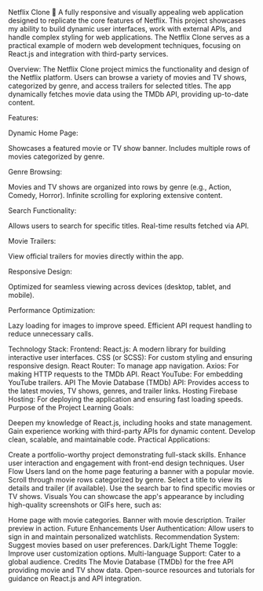 Netflix Clone 🎥
A fully responsive and visually appealing web application designed to replicate the core features of Netflix. This project showcases my ability to build dynamic user interfaces, work with external APIs, and handle complex styling for web applications. The Netflix Clone serves as a practical example of modern web development techniques, focusing on React.js and integration with third-party services.

Overview:
The Netflix Clone project mimics the functionality and design of the Netflix platform. Users can browse a variety of movies and TV shows, categorized by genre, and access trailers for selected titles. The app dynamically fetches movie data using the TMDb API, providing up-to-date content.

Features:

Dynamic Home Page:

Showcases a featured movie or TV show banner.
Includes multiple rows of movies categorized by genre.

Genre Browsing:

Movies and TV shows are organized into rows by genre (e.g., Action, Comedy, Horror).
Infinite scrolling for exploring extensive content.

Search Functionality:

Allows users to search for specific titles.
Real-time results fetched via API.

Movie Trailers:

View official trailers for movies directly within the app.

Responsive Design:

Optimized for seamless viewing across devices (desktop, tablet, and mobile).

Performance Optimization:

Lazy loading for images to improve speed.
Efficient API request handling to reduce unnecessary calls.

Technology Stack:
Frontend:
React.js: A modern library for building interactive user interfaces.
CSS (or SCSS): For custom styling and ensuring responsive design.
React Router: To manage app navigation.
Axios: For making HTTP requests to the TMDb API.
React YouTube: For embedding YouTube trailers.
API
The Movie Database (TMDb) API:
Provides access to the latest movies, TV shows, genres, and trailer links.
Hosting
Firebase Hosting: For deploying the application and ensuring fast loading speeds.
Purpose of the Project
Learning Goals:

Deepen my knowledge of React.js, including hooks and state management.
Gain experience working with third-party APIs for dynamic content.
Develop clean, scalable, and maintainable code.
Practical Applications:

Create a portfolio-worthy project demonstrating full-stack skills.
Enhance user interaction and engagement with front-end design techniques.
User Flow
Users land on the home page featuring a banner with a popular movie.
Scroll through movie rows categorized by genre.
Select a title to view its details and trailer (if available).
Use the search bar to find specific movies or TV shows.
Visuals
You can showcase the app's appearance by including high-quality screenshots or GIFs here, such as:

Home page with movie categories.
Banner with movie description.
Trailer preview in action.
Future Enhancements
User Authentication: Allow users to sign in and maintain personalized watchlists.
Recommendation System: Suggest movies based on user preferences.
Dark/Light Theme Toggle: Improve user customization options.
Multi-language Support: Cater to a global audience.
Credits
The Movie Database (TMDb) for the free API providing movie and TV show data.
Open-source resources and tutorials for guidance on React.js and API integration.
